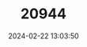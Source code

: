 ---
title: "20944"
category: "Strymon avalona"
draft: false
date: 2024-02-22 13:03:50
languages:
  English: ["Avalon Hairstreak"]
---